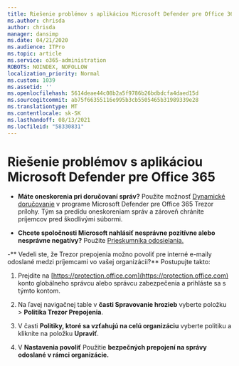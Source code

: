 ```yaml
---
title: Riešenie problémov s aplikáciou Microsoft Defender pre Office 365
ms.author: chrisda
author: chrisda
manager: dansimp
ms.date: 04/21/2020
ms.audience: ITPro
ms.topic: article
ms.service: o365-administration
ROBOTS: NOINDEX, NOFOLLOW
localization_priority: Normal
ms.custom: 1039
ms.assetid: ''
ms.openlocfilehash: 5614deae44c08b2a5f9786b26bdbdcfa4daed15d
ms.sourcegitcommit: ab75f66355116e995b3cb5505465b31989339e28
ms.translationtype: MT
ms.contentlocale: sk-SK
ms.lasthandoff: 08/13/2021
ms.locfileid: "58330831"
---
```

# <a name="troubleshooting-microsoft-defender-for-office-365"></a>Riešenie problémov s aplikáciou Microsoft Defender pre Office 365

- **Máte oneskorenia pri doručovaní správ?** Použite možnosť [Dynamické doručovanie](https://docs.microsoft.com/microsoft-365/security/office-365-security/dynamic-delivery-and-previewing) v programe Microsoft Defender pre Office 365 Trezor prílohy. Tým sa predídu oneskoreniam správ a zároveň chránite príjemcov pred škodlivými súbormi.

- **Chcete spoločnosti Microsoft nahlásiť nesprávne pozitívne alebo nesprávne negatívy?** Použite [Prieskumníka odosielania.](https://protection.office.com/reportsubmission)

-** Vedeli ste, že Trezor prepojenia možno povoliť pre interné e-maily odoslané medzi príjemcami vo vašej organizácii?** Postupujte takto:

  1. Prejdite na [https://protection.office.com](https://protection.office.com) konto globálneho správcu alebo správcu zabezpečenia a prihláste sa s týmto kontom.

  2. Na ľavej navigačnej table v **časti Spravovanie hrozieb** vyberte položku  \> **Politika Trezor Prepojenia**.

  3. V časti **Politiky, ktoré sa vzťahujú na celú organizáciu** vyberte politiku a kliknite na položku **Upraviť**.

  4. V **Nastavenia povoliť** Použitie **bezpečných prepojení na správy odoslané v rámci organizácie.**
